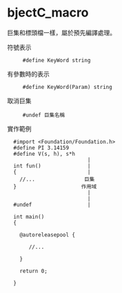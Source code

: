 # bjectC_macro
巨集和標頭檔一樣，屬於預先編譯處理。

符號表示

         #define KeyWord string
         
有參數時的表示
 
         #define KeyWord(Param) string
         
取消巨集 

         #undef 巨集名稱
         
實作範例

      #import <Foundation/Foundation.h>
      #define PI 3.14159
      #define V(s, h), s*h   
                              |
      int fun()               |
      {                       |
        //...                巨集  
      }                     作用域
                              |
                              |
      #undef                  |
      
      int main()
      {
      
        @autoreleasepool {
        
           //...
        
        }     
      
        return 0;
        
      }
             
 
         
         
         
         

